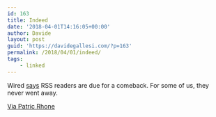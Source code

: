 ```yaml
---
id: 163
title: Indeed
date: '2018-04-01T14:16:05+00:00'
author: Davide
layout: post
guid: 'https://davidegallesi.com/?p=163'
permalink: /2018/04/01/indeed/
tags:
    - linked
---
```


Wired [says](https://www.wired.com/story/rss-readers-feedly-inoreader-old-reader/) RSS readers are due for a comeback. For some of us, they never went away.

[Via Patric Rhone](http://www.patrickrhone.net/3704-2/)